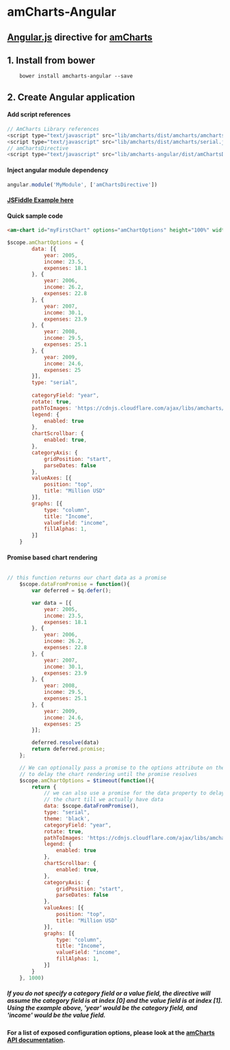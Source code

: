 # amCharts-Angular

## [Angular.js](http://angularjs.org) directive for [amCharts](http://www.amcharts.com)

## 1. Install from bower

        bower install amcharts-angular --save

## 2. Create Angular application

#### Add script references
        
``` javascript        
// AmCharts Library references
<script type="text/javascript" src="lib/amcharts/dist/amcharts/amcharts.js"></script>
<script type="text/javascript" src="lib/amcharts/dist/amcharts/serial.js"></script>
// amChartsDirective
<script type="text/javascript" src="lib/amcharts-angular/dist/amChartsDirective.js"></script>
```

#### Inject angular module dependency

``` javascript
angular.module('MyModule', ['amChartsDirective'])
```


#### [JSFiddle Example here](http://jsfiddle.net/w3vpc35o/41/)


#### Quick sample code

``` html
<am-chart id="myFirstChart" options="amChartOptions" height="100%" width="100%"></am-chart>
```

``` javascript
$scope.amChartOptions = {
        data: [{
            year: 2005,
            income: 23.5,
            expenses: 18.1
        }, {
            year: 2006,
            income: 26.2,
            expenses: 22.8
        }, {
            year: 2007,
            income: 30.1,
            expenses: 23.9
        }, {
            year: 2008,
            income: 29.5,
            expenses: 25.1
        }, {
            year: 2009,
            income: 24.6,
            expenses: 25
        }],
        type: "serial",
        
        categoryField: "year",
        rotate: true,
        pathToImages: 'https://cdnjs.cloudflare.com/ajax/libs/amcharts/3.13.0/images/',
        legend: {
            enabled: true
        },
        chartScrollbar: {
            enabled: true,
        },
        categoryAxis: {
            gridPosition: "start",
            parseDates: false
        },
        valueAxes: [{
            position: "top",
            title: "Million USD"
        }],
        graphs: [{
            type: "column",
            title: "Income",
            valueField: "income",
            fillAlphas: 1,
        }]
    }
```

#### Promise based chart rendering

``` javascript

// this function returns our chart data as a promise
    $scope.dataFromPromise = function(){
    	var deferred = $q.defer();

        var data = [{
            year: 2005,
            income: 23.5,
            expenses: 18.1
        }, {
            year: 2006,
            income: 26.2,
            expenses: 22.8
        }, {
            year: 2007,
            income: 30.1,
            expenses: 23.9
        }, {
            year: 2008,
            income: 29.5,
            expenses: 25.1
        }, {
            year: 2009,
            income: 24.6,
            expenses: 25
        }];

        deferred.resolve(data)
        return deferred.promise;
    };

    // We can optionally pass a promise to the options attribute on the AmChartsDirective
    // to delay the chart rendering until the promise resolves
    $scope.amChartOptions = $timeout(function(){
    	return {
            // we can also use a promise for the data property to delay the rendering of
            // the chart till we actually have data
            data: $scope.dataFromPromise(),
            type: "serial",
            theme: 'black',
            categoryField: "year",
            rotate: true,
            pathToImages: 'https://cdnjs.cloudflare.com/ajax/libs/amcharts/3.13.0/images/',
            legend: {
                enabled: true
            },
            chartScrollbar: {
                enabled: true,
            },
            categoryAxis: {
                gridPosition: "start",
                parseDates: false
            },
            valueAxes: [{
                position: "top",
                title: "Million USD"
            }],
            graphs: [{
                type: "column",
                title: "Income",
                valueField: "income",
                fillAlphas: 1,
            }]
    	}
    }, 1000)

```
    
    
##### If you do not specify a category field or a value field, the directive will assume the category field is at index [0] and the value field is at index [1]. Using the example above, 'year' would be the category field, and 'income' would be the value field.
    
    
#### For a list of exposed configuration options, please look at the [amCharts API documentation](http://docs.amcharts.com/3/javascriptcharts).

